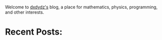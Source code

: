 



Welcome to [dxdydz's](/about) blog, a place for mathematics, physics, programming, and other interests.

# Recent Posts: